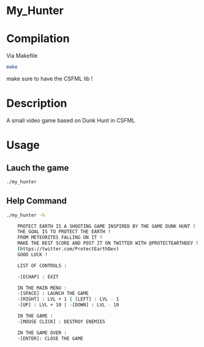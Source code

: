 # My_Hunter

# Compilation

Via Makefile

```bash
make
``` 
make sure to have the CSFML lib !

# Description

A small video game based on Dunk Hunt in CSFML

# Usage
## Lauch the game
```bash
./my_hunter
```
## Help Command
```bash
./my_hunter -h

    PROTECT EARTH IS A SHOOTING GAME INSPIRED BY THE GAME DUNK HUNT !
    THE GOAL IS TO PROTECT THE EARTH !
    FROM METEORITES FALLING ON IT !
    MAKE THE BEST SCORE AND POST IT ON TWITTER WITH @PROTECTEARTHDEV !
    (https://twitter.com/ProtectEarthDev)
    GOOD LUCK !

    LIST OF CONTROLS :

    -[ECHAP] : EXIT

    IN THE MAIN MENU :
    -[SPACE] : LAUNCH THE GAME
    -[RIGHT] : LVL + 1 | [LEFT] : LVL - 1
    -[UP] : LVL + 10 | -[DOWN] : LVL - 10

    IN THE GAME :
    -[MOUSE CLICK] : DESTROY ENEMIES

    IN THE GAME OVER :
    -[ENTER]: CLOSE THE GAME

